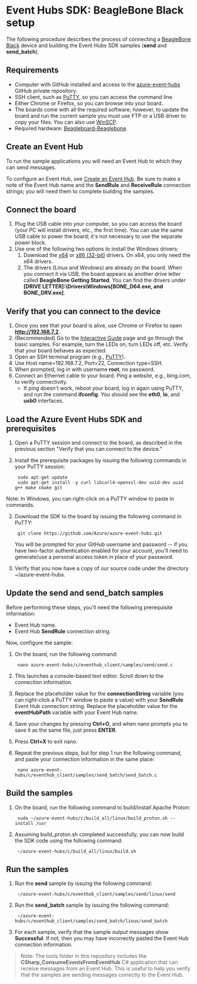 <properties
	pageTitle="BeagleBone Black Setup"
	description="Set up board"
	services="azure-iot"
	documentationCenter=".net"
	authors="sethmanheim"
	manager="timlt"
	editor=""/>

<tags
	ms.service="azure-iot"
	ms.workload="tbd"
	ms.tgt_pltfrm="na"
	ms.devlang="na"
	ms.topic="article"
	ms.date="05/28/2015"
	ms.author="sethm"/>

# Event Hubs SDK: BeagleBone Black setup

The following procedure describes the process of connecting a [BeagleBone Black](http://beagleboard.org/black) device and building the Event Hubs SDK samples (**send** and **send_batch**).

## Requirements

- Computer with GitHub installed and access to the [azure-event-hubs](https://github.com/Azure/azure-event-hubs) GitHub private repository.
- SSH client, such as [PuTTY](http://www.putty.org/), so you can access the command line.
- Either Chrome or Firefox, so you can browse into your board.
- The boards come with all the required software; however, to update the board and run the current sample you must use FTP or a USB driver to copy your files. You can also use [WinSCP](http://winscp.net/eng/index.php).
- Required hardware: [Beagleboard-Beaglebone](http://www.amazon.com/Beagleboard-Beaglebone-Starter-Case--Power-Supply--Micro/dp/B00P6TV9V4/ref=sr_1_3?ie=UTF8&qid=1426002583&sr=8-3&keywords=beaglebone).

## Create an Event Hub

To run the sample applications you will need an Event Hub to which they can send messages.

To configure an Event Hub, see [Create an Event Hub](./create_event_hub.md). Be sure to make a note of the Event Hub name and the **SendRule** and **ReceiveRule** connection strings; you will need them to complete building the samples.

## Connect the board

1. Plug the USB cable into your computer, so you can access the board (your PC will install drivers, etc., the first time). You can use the same USB cable to power the board; it's not necessary to use the separate power block.
2. Use one of the following two options to install the Windows drivers:
	1.  Download the [x64](http://beagleboard.org/static/Drivers/Windows/BONE_D64.exe) or [x86 (32-bit)](http://beagleboard.org/static/Drivers/Windows/BONE_DRV.exe) drivers. On x64, you only need the x64 drivers.
	2.  The drivers (Linux and Windows) are already on the board. When you connect it via USB, the board appears as another drive letter called **BeagleBone Getting Started**. You can find the drivers under **[DRIVE LETTER]:\Drivers\Windows\[BONE\_D64.exe, and BONE\_DRV.exe]**.

## Verify that you can connect to the device

1. Once you see that your board is alive, use Chrome or Firefox to open **http://192.168.7.2**.
2. (Recommended)  Go to the [Interactive Guide](http://192.168.7.2/Support/BoneScript/) page and go through the basic samples. For example, turn the LEDs on, turn LEDs off, etc. Verify that your board behaves as expected.
3. Open an SSH terminal program (e.g., [PuTTY](http://www.putty.org/)).
4. Use Host name=192.168.7.2, Port=22, Connection type=SSH.
5. When prompted, log in with username **root**, no password.
6. Connect an Ethernet cable to your board. Ping a website, e.g., bing.com, to verify connectivity.
	- If ping doesn't work, reboot your board, log in again using PuTTY, and run the command **ifconfig**. You should see the **eth0**, **lo**, and **usb0** interfaces.

## Load the Azure Event Hubs SDK and prerequisites

1. Open a PuTTY session and connect to the board, as described in the previous section "Verify that you can connect to the device."
1. Install the prerequisite packages by issuing the following commands  in your PuTTY session:

		sudo apt-get update
		sudo apt-get install -y curl libcurl4-openssl-dev uuid-dev uuid g++ make cmake git

  Note: In Windows, you can right-click on a PuTTY window to paste in commands.

2. Download the SDK to the board by issuing the following command in PuTTY:

		git clone https://github.com/Azure/azure-event-hubs.git

	You will be prompted for your GitHub username and password -- if you have two-factor authentication enabled for your account, you'll need to generate/use a personal access token in place of your password.

3. Verify that you now have a copy of our source code under the directory ~/azure-event-hubs.

## Update the send and send_batch samples

Before performing these steps, you'll need the following prerequisite information:

- Event Hub name.
- Event Hub **SendRule** connection string.

Now, configure the sample:

1. On the board, run the following command:

		nano azure-event-hubs/c/eventhub_client/samples/send/send.c

2. This launches a console-based text editor. Scroll down to the connection information.

3. Replace the placeholder value for the **connectionString** variable (you can right-click a PuTTY window to paste a value) with your **SendRule** Event Hub connection string. Replace the placeholder value for the **eventHubPath** variable with your Event Hub name.

4. Save your changes by pressing **Ctrl+O**, and when nano prompts you to save it as the same file, just press **ENTER**.

5. Press **Ctrl+X** to exit nano.

6. Repeat the previous steps, but for step 1 run the following command, and paste your connection information in the same place:

		nano azure-event-hubs/c/eventhub_client/samples/send_batch/send_batch.c

## Build the samples

1. On the board, run the following command to build/install Apache Proton:

		sudo ~/azure-event-hubs/c/build_all/linux/build_proton.sh --install /usr

5. Assuming build\_proton.sh completed successfully, you can now build the SDK code using the following command:

		~/azure-event-hubs/c/build_all/linux/build.sh

## Run the samples

1. Run the **send** sample by issuing the following command:

		~/azure-event-hubs/c/eventhub_client/samples/send/linux/send

2. Run the **send_batch** sample by issuing the following command:

		~/azure-event-hubs/c/eventhub_client/samples/send_batch/linux/send_batch

3. For each sample, verify that the sample output messages show **Successful**. If not, then you may have incorrectly pasted the Event Hub connection information.

>Note: The tools folder in this repository includes the **CSharp_ConsumeEventsFromEventHub** C# application that can receive messages from an Event Hub. This is useful to help you verify that the samples are sending messages correctly to the Event Hub.
